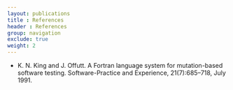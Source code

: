 ```yaml
---
layout: publications
title : References
header : References
group: navigation
exclude: true
weight: 2
---
```


* <a id='king1991a'>K. N. King and J. Offutt. A Fortran language system for mutation-based software testing. Software-Practice and Experience, 21(7):685–718, July 1991.</a>

<script>
  (function(i,s,o,g,r,a,m){i['GoogleAnalyticsObject']=r;i[r]=i[r]||function(){
  (i[r].q=i[r].q||[]).push(arguments)},i[r].l=1*new Date();a=s.createElement(o),
  m=s.getElementsByTagName(o)[0];a.async=1;a.src=g;m.parentNode.insertBefore(a,m)
  })(window,document,'script','//www.google-analytics.com/analytics.js','ga');

  ga('create', 'UA-74302125-1', 'auto');
  ga('send', 'pageview');

</script>
